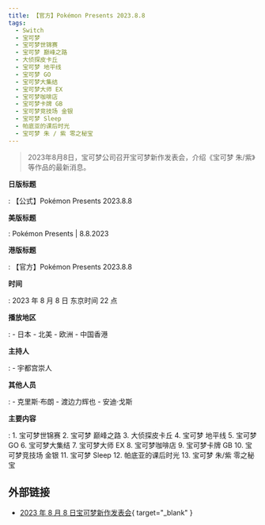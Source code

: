 ```yaml
---
title: 【官方】Pokémon Presents 2023.8.8
tags:
  - Switch
  - 宝可梦
  - 宝可梦世锦赛
  - 宝可梦 巅峰之路
  - 大侦探皮卡丘
  - 宝可梦 地平线
  - 宝可梦 GO
  - 宝可梦大集结
  - 宝可梦大师 EX
  - 宝可梦咖啡店
  - 宝可梦卡牌 GB
  - 宝可梦竞技场 金银
  - 宝可梦 Sleep
  - 帕底亚的课后时光
  - 宝可梦 朱 / 紫 零之秘宝
---
```


> 2023年8月8日，宝可梦公司召开宝可梦新作发表会，介绍《宝可梦 朱/紫》等作品的最新消息。

**日版标题**

:	【公式】Pokémon Presents 2023.8.8

**美版标题**

: 	Pokémon Presents | 8.8.2023

**港版标题**

:	【官方】Pokémon Presents 2023.8.8

**时间**

:	2023 年 8 月 8 日 东京时间 22 点

**播放地区**

: 	- 日本
	- 北美
  	- 欧洲
  	- 中国香港

**主持人**

:	- 宇都宫崇人

**其他人员**

:	- 克里斯·布朗
	- 渡边力辉也
	- 安迪·戈斯

**主要内容**

:	1. 宝可梦世锦赛
	2. 宝可梦 巅峰之路
	3. 大侦探皮卡丘
	4. 宝可梦 地平线
	5. 宝可梦 GO
	6. 宝可梦大集结
	7. 宝可梦大师 EX
	8. 宝可梦咖啡店
	9. 宝可梦卡牌 GB
	10. 宝可梦竞技场 金银
	11. 宝可梦 Sleep
	12. 帕底亚的课后时光
	13. 宝可梦 朱/紫 零之秘宝

## 外部链接

- [2023 年 8 月 8 日宝可梦新作发表会](https://www.bilibili.com/video/BV1Nj41167nz/){ target="_blank" }
